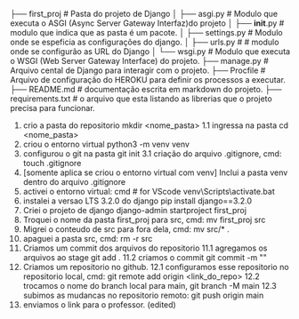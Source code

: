 ├── first_proj # Pasta do projeto de Django
│ ├── asgi.py # Modulo que executa o ASGI (Async Server Gateway Interfaz)do projeto 
│ ├── __init__.py # modulo que indica que as pasta é um pacote.
│ ├── settings.py # Modulo onde se espeficia as configurações do django.
│ ├── urls.py #  # modulo onde se configurão as URL do Django
│ └── wsgi.py # Modulo que executa o WSGI (Web Server Gateway Interface) do projeto.
├── manage.py # Arquivo cental de Django para interagir com o projeto.
├── Procfile # Arquivo de configuração do HEROKU para definir os processos a executar.
├── README.md # documentação escrita em markdown do projeto.
├── requirements.txt  # o arquivo que esta listando as librerias que o projeto precisa para funcionar.

1. crio a pasta do repositorio mkdir <nome_pasta>
1.1 ingressa na pasta cd <nome_pasta>
2. criou o entorno virtual python3 -m venv venv
3. configurou o git na pasta git init
3.1 criação do arquivo .gitignore, cmd: touch .gitignore
4. [somente aplica se criou o entorno virtual com venv] Inclui a pasta venv dentro do arquivo .gitignore
5. activei o entorno virtual:
    cmd # for VScode
    venv\Scripts\activate.bat 
6. instalei a versao LTS 3.2.0 do django pip install django==3.2.0
7. Criei o projeto de django django-admin startproject first_proj
8. Troquei o nome da pasta first_proj para src, cmd: mv first_proj src
9. Migrei o conteudo de src para fora dela, cmd: mv src/* .
10. apaguei a pasta src, cmd: rm -r src
11. Criamos um commit dos arquivos do repositorio
11.1 agregamos os arquivos ao stage git add .
11.2 criamos o commit git commit -m "<mensagem>"
12. Criamos um repositorio no github.
12.1 configuramos esse repositorio no repositorio local, cmd: git remote add origin <link_do_repo>
12.2 trocamos o nome do branch local para main, git branch -M main
12.3 subimos as mudancas no repositorio remoto: git push origin main
13. enviamos o link para o professor. (edited) 